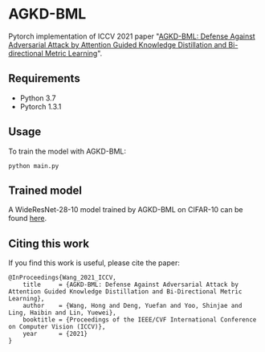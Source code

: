 # AGKD-BML
Pytorch implementation of ICCV 2021 paper "[AGKD-BML: Defense Against Adversarial Attack by Attention Guided Knowledge Distillation and Bi-directional Metric Learning](https://openaccess.thecvf.com/content/ICCV2021/papers/Wang_AGKD-BML_Defense_Against_Adversarial_Attack_by_Attention_Guided_Knowledge_Distillation_ICCV_2021_paper.pdf)".

## Requirements

- Python 3.7
- Pytorch 1.3.1

## Usage

To train the model with AGKD-BML:
```
python main.py
```
## Trained model

A WideResNet-28-10 model trained by AGKD-BML on CIFAR-10 can be found [here](https://drive.google.com/file/d/1JAtLps8xqGTNCidjDBbuSQ4ljNXLt4jm/view?usp=sharing).

## Citing this work

If you find this work is useful, please cite the paper:
```
@InProceedings{Wang_2021_ICCV,
    title     = {AGKD-BML: Defense Against Adversarial Attack by Attention Guided Knowledge Distillation and Bi-Directional Metric Learning},
    author    = {Wang, Hong and Deng, Yuefan and Yoo, Shinjae and Ling, Haibin and Lin, Yuewei},
    booktitle = {Proceedings of the IEEE/CVF International Conference on Computer Vision (ICCV)},
    year      = {2021}
}
```
